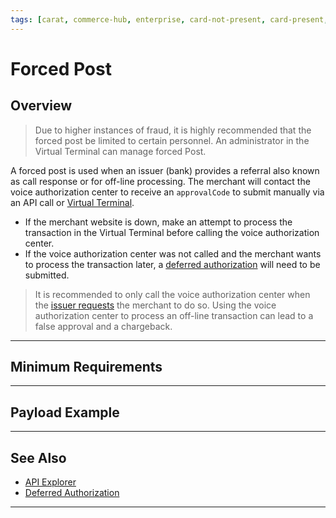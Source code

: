 ```yaml
---
tags: [carat, commerce-hub, enterprise, card-not-present, card-present, forced-post, minimum-requirements, payload-example, payments, api-documents, api-reference, authorization, sale, pre-auth]
---
```


# Forced Post

## Overview

<!-- theme: danger -->
> Due to higher instances of fraud, it is highly recommended that the forced post be limited to certain personnel. An administrator in the Virtual Terminal can manage forced Post.

A forced post is used when an issuer (bank) provides a referral also known as call response or for off-line processing. The merchant will contact the voice authorization center to receive an `approvalCode` to submit manually via an API call or [Virtual Terminal](?path=docs/Online-Mobile-Digital/Virtual-Terminal/Virtual-Terminal.md).

- If the merchant website is down, make an attempt to process the transaction in the Virtual Terminal before calling the voice authorization center.
- If the voice authorization center was not called and the merchant wants to process the transaction later, a [deferred authorization](?path=docs/Resources/Guides/Authorizations/Deferred-Auth.md) will need to be submitted.

<!-- theme: warning -->
>It is recommended to only call the voice authorization center when the [issuer requests](?path=docs/Resources/Guides/Response-Codes/Bank-Issuer.md) the merchant to do so. Using the voice authorization center to process an off-line transaction can lead to a false approval and a chargeback.

---

## Minimum Requirements

---

## Payload Example

---

## See Also
- [API Explorer](../api/?type=post&path=/payments/v1/charges)
- [Deferred Authorization](?path=docs/Resources/Guides/Authorizations/Deferred-Auth.md)

---